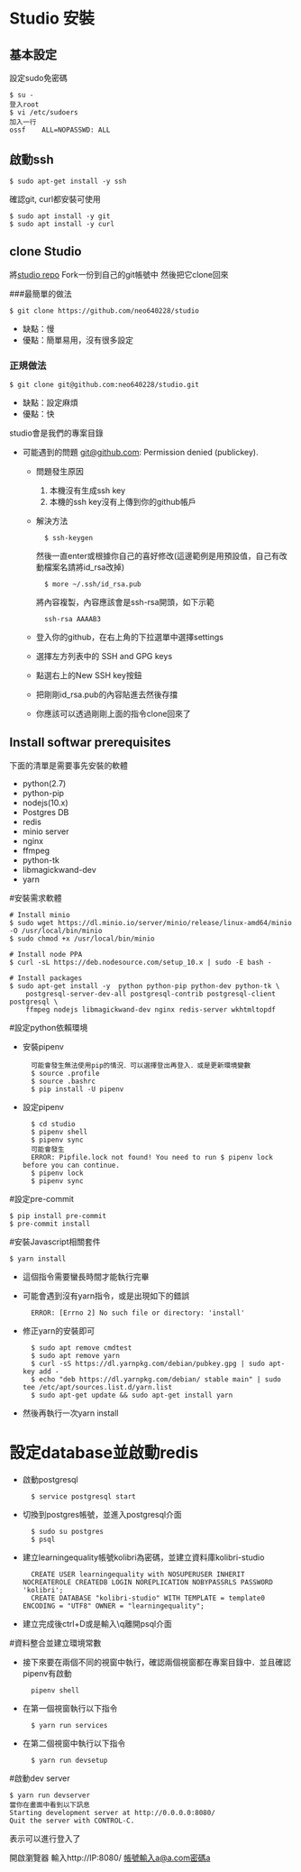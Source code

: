 # Studio 安裝

基本設定
--
設定sudo免密碼

    $ su -
    登入root
    $ vi /etc/sudoers
    加入一行  
    ossf	ALL=NOPASSWD: ALL
啟動ssh
--

    $ sudo apt-get install -y ssh

確認git, curl都安裝可使用

    $ sudo apt install -y git
    $ sudo apt install -y curl
clone Studio
--
將[studio repo](https://github.com/learningequality/studio) Fork一份到自己的git帳號中
然後把它clone回來

###最簡單的做法

    $ git clone https://github.com/neo640228/studio

* 缺點：慢
* 優點：簡單易用，沒有很多設定
### 正規做法

    $ git clone git@github.com:neo640228/studio.git

* 缺點：設定麻煩
* 優點：快

studio會是我們的專案目錄

* 可能遇到的問題 git@github.com: Permission denied (publickey).

    * 問題發生原因
        1. 本機沒有生成ssh key
        2. 本機的ssh key沒有上傳到你的github帳戶
    * 解決方法

            $ ssh-keygen

        然後一直enter或根據你自己的喜好修改(這邊範例是用預設值，自己有改動檔案名請將id_rsa改掉)

            $ more ~/.ssh/id_rsa.pub

        將內容複製，內容應該會是ssh-rsa開頭，如下示範

            ssh-rsa AAAAB3
    * 登入你的github，在右上角的下拉選單中選擇settings
    * 選擇左方列表中的 SSH and GPG keys
    * 點選右上的New SSH key按鈕
    * 把剛剛id_rsa.pub的內容貼進去然後存擋
    * 你應該可以透過剛剛上面的指令clone回來了

Install softwar prerequisites
--
下面的清單是需要事先安裝的軟體
* python(2.7)
* python-pip
* nodejs(10.x)
* Postgres DB
* redis
* minio server
* nginx
* ffmpeg
* python-tk
* libmagickwand-dev
* yarn

#安裝需求軟體

    # Install minio
    $ sudo wget https://dl.minio.io/server/minio/release/linux-amd64/minio -O /usr/local/bin/minio
    $ sudo chmod +x /usr/local/bin/minio

    # Install node PPA
    $ curl -sL https://deb.nodesource.com/setup_10.x | sudo -E bash -

    # Install packages
    $ sudo apt-get install -y  python python-pip python-dev python-tk \
        postgresql-server-dev-all postgresql-contrib postgresql-client postgresql \
        ffmpeg nodejs libmagickwand-dev nginx redis-server wkhtmltopdf
#設定python依賴環境
* 安裝pipenv

        可能會發生無法使用pip的情況．可以選擇登出再登入．或是更新環境變數
        $ source .profile
        $ source .bashrc
        $ pip install -U pipenv

* 設定pipenv

        $ cd studio
        $ pipenv shell
        $ pipenv sync
        可能會發生
        ERROR: Pipfile.lock not found! You need to run $ pipenv lock before you can continue.
        $ pipenv lock
        $ pipenv sync

#設定pre-commit

    $ pip install pre-commit
    $ pre-commit install

#安裝Javascript相關套件


    $ yarn install

* 這個指令需要蠻長時間才能執行完畢
* 可能會遇到沒有yarn指令，或是出現如下的錯誤

        ERROR: [Errno 2] No such file or directory: 'install'

* 修正yarn的安裝即可

        $ sudo apt remove cmdtest
        $ sudo apt remove yarn
        $ curl -sS https://dl.yarnpkg.com/debian/pubkey.gpg | sudo apt-key add -
        $ echo "deb https://dl.yarnpkg.com/debian/ stable main" | sudo tee /etc/apt/sources.list.d/yarn.list
        $ sudo apt-get update && sudo apt-get install yarn

* 然後再執行一次yarn install

# 設定database並啟動redis

* 啟動postgresql

        $ service postgresql start

* 切換到postgres帳號，並進入postgresql介面

        $ sudo su postgres
        $ psql

* 建立learningequality帳號kolibri為密碼，並建立資料庫kolibri-studio

        CREATE USER learningequality with NOSUPERUSER INHERIT NOCREATEROLE CREATEDB LOGIN NOREPLICATION NOBYPASSRLS PASSWORD 'kolibri';
        CREATE DATABASE "kolibri-studio" WITH TEMPLATE = template0 ENCODING = "UTF8" OWNER = "learningequality";

* 建立完成後ctrl+D或是輸入\q離開psql介面

#資料整合並建立環境常數

* 接下來要在兩個不同的視窗中執行，確認兩個視窗都在專案目錄中．並且確認pipenv有啟動

        pipenv shell
* 在第一個視窗執行以下指令

        $ yarn run services
* 在第二個視窗中執行以下指令

        $ yarn run devsetup
#啟動dev server

    $ yarn run devserver
    當你在畫面中看到以下訊息
    Starting development server at http://0.0.0.0:8080/
    Quit the server with CONTROL-C.

表示可以進行登入了

開啟瀏覽器
輸入http://IP:8080/
帳號輸入a@a.com密碼a
